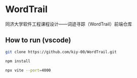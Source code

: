 # WordTrail
同济大学软件工程课程设计——词迹寻踪（WordTrail）前端仓库
## How to run (vscode)
```bash
git clone https://github.com/kiy-00/WordTrail.git
```
```bash
npm install
```
```bash
npx vite --port=4000
```
